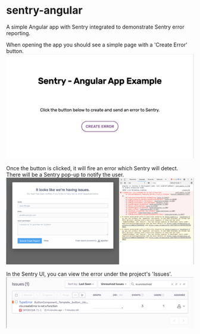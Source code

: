 # sentry-angular

A simple Angular app with Sentry integrated to demonstrate Sentry error reporting.

When opening the app you should see a simple page with a 'Create Error' button.
![Sample App](/sample-app.png)

Once the button is clicked, it will fire an error which Sentry will detect. There will be a Sentry pop-up to notify the user.
![Sentry Pop-up](/sentry-popup.png)

In the Sentry UI, you can view the error under the project's 'Issues'.
![View Errors](/view-error.png)
